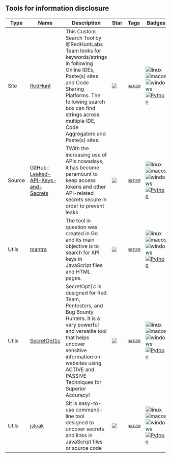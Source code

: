
## Tools for information disclosure

| Type | Name | Description | Star | Tags | Badges |
| --- | --- | --- | --- | --- | --- |
|Site|[RedHunt](https://redhuntlabs.com/online-ide-search/)|This Custom Search Tool by @RedHuntLabs Team looks for keywords/strings in following Online IDEs, Paste(s) sites and Code Sharing Platforms. The following search box can find strings across multiple IDE, Code Aggregators and Paste(s) sites.|![](https://img.shields.io/github/stars/s0md3v/Arjun?label=%20)|[`param`](/categorize/tags/param.md)|![linux](/images/linux.png)![macos](/images/apple.png)![windows](/images/windows.png)[![Python](/images/python.png)](/categorize/langs/Python.md)|
|Source|[GitHub-Leaked-API-Keys-and-Secrets](https://gist.github.com/win3zz/0a1c70589fcbea64dba4588b93095855#file-github-leaked-api-keys-and-secrets-md)|TWith the increasing use of APIs nowadays, it has become paramount to keep access tokens and other API-related secrets secure in order to prevent leaks|![](https://img.shields.io/github/stars/s0md3v/Arjun?label=%20)|[`param`](/categorize/tags/param.md)|![linux](/images/linux.png)![macos](/images/apple.png)![windows](/images/windows.png)[![Python](/images/python.png)](/categorize/langs/Python.md)|
|Utils|[mantra](https://github.com/MrEmpy/mantra/tree/main)|The tool in question was created in Go and its main objective is to search for API keys in JavaScript files and HTML pages.|![](https://img.shields.io/github/stars/s0md3v/Arjun?label=%20)|[`param`](/categorize/tags/param.md)|![linux](/images/linux.png)![macos](/images/apple.png)![windows](/images/windows.png)[![Python](/images/python.png)](/categorize/langs/Python.md)|
|Utils|[SecretOpt1c](https://github.com/blackhatethicalhacking/SecretOpt1c)|SecretOpt1c is designed for Red Team, Pentesters, and Bug Bounty Hunters. It is a very powerful and versatile tool that helps uncover sensitive information on websites using ACTIVE and PASSIVE Techniques for Superior Accuracy!|![](https://img.shields.io/github/stars/s0md3v/Arjun?label=%20)|[`param`](/categorize/tags/param.md)|![linux](/images/linux.png)![macos](/images/apple.png)![windows](/images/windows.png)[![Python](/images/python.png)](/categorize/langs/Python.md)|
|Utils|[jsleak](https://github.com/channyein1337/jsleak/tree/main)|SIt is easy-to-use command-line tool designed to uncover secrets and links in JavaScript files or source code|![](https://img.shields.io/github/stars/s0md3v/Arjun?label=%20)|[`param`](/categorize/tags/param.md)|![linux](/images/linux.png)![macos](/images/apple.png)![windows](/images/windows.png)[![Python](/images/python.png)](/categorize/langs/Python.md)|
